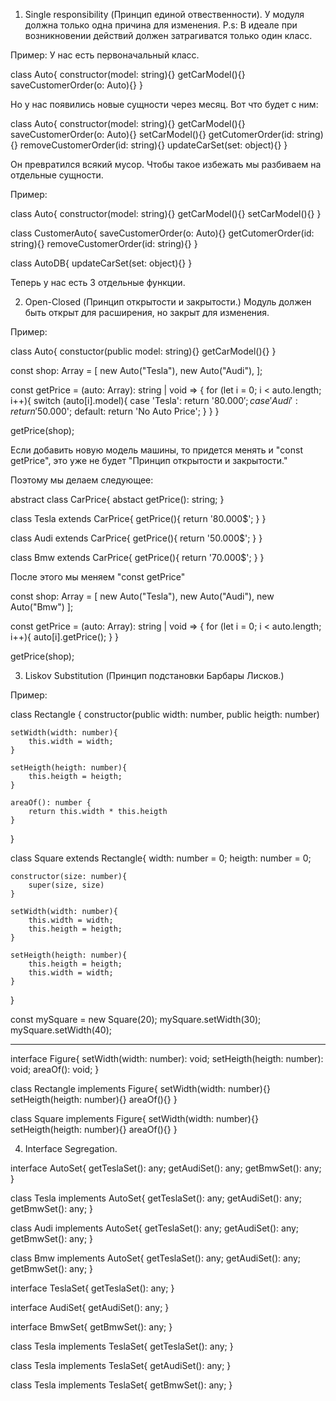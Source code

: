 1. Single responsibility (Принцип единой отвественности).
У модуля должна только одна причина для изменения. P.s: В идеале при возникновении действий должен затрагиватся только один класс.

Пример: 
У нас есть первоначальный класс.

class Auto{
    constructor(model: string){}
    getCarModel(){}
    saveCustomerOrder(o: Auto){}
}

Но у нас появились новые сущности через месяц. Вот что будет с ним:

class Auto{
    constructor(model: string){}
    getCarModel(){}
    saveCustomerOrder(o: Auto){}
    setCarModel(){}
    getCutomerOrder(id: string){}
    removeCustomerOrder(id: string){}
    updateCarSet(set: object){}
}

Он превратился всякий мусор. Чтобы такое избежать мы разбиваем на отдельные сущности.

Пример:

class Auto{
    constructor(model: string){}
    getCarModel(){}
    setCarModel(){}
}

class CustomerAuto{
    saveCustomerOrder(o: Auto){}
    getCutomerOrder(id: string){}
    removeCustomerOrder(id: string){}
}

class AutoDB{
    updateCarSet(set: object){}
}

Теперь у нас есть 3 отдельные функции.

2. Open-Closed (Принцип открытости и закрытости.)
Модуль должен быть открыт для расширения, но закрыт для изменения.

Пример:

class Auto{
    constuctor(public model: string){}
    getCarModel(){}
}

const shop: Array<Auto> = [
    new Auto("Tesla"),
    new Auto("Audi"),
];

const getPrice = (auto: Array<Auto>): string | void => {
    for (let i = 0; i < auto.length; i++){
        switch (auto[i].model){
            case 'Tesla': return '80.000$';
            case 'Audi': return '50.000$';
            default: return 'No Auto Price';
        }
    }
}

getPrice(shop);

Если добавить новую модель машины, то придется менять и "const getPrice", это уже не будет "Принцип открытости и закрытости."

Поэтому мы делаем следующее:

abstract class CarPrice{
    abstact getPrice(): string;
}

class Tesla extends CarPrice{
    getPrice(){
        return '80.000$';
    }
}

class Audi extends CarPrice{
    getPrice(){
        return '50.000$';
    }
}

class Bmw extends CarPrice{
    getPrice(){
        return '70.000$';
    }
}

После этого мы меняем "const getPrice"

const shop: Array<Auto> = [
    new Auto("Tesla"),
    new Auto("Audi"),
    new Auto("Bmw")
];

const getPrice = (auto: Array<Auto>): string | void => {
    for (let i = 0; i < auto.length; i++){
        auto[i].getPrice();
    }
}

getPrice(shop);

3. Liskov Substitution (Принцип подстановки Барбары Лисков.)

Пример:

class Rectangle {
    constructor(public width: number, public heigth: number)

    setWidth(width: number){
        this.width = width;
    }

    setHeigth(heigth: number){
        this.heigth = heigth;
    }

    areaOf(): number {
        return this.width * this.heigth
    }
}

class Square extends Rectangle{
    width: number = 0;
    heigth: number = 0;

    constructor(size: number){
        super(size, size)
    }

    setWidth(width: number){
        this.width = width;
        this.heigth = heigth;
    }

    setHeigth(heigth: number){
        this.heigth = heigth;
        this.width = width;
    }
}

const mySquare = new Square(20);
mySquare.setWidth(30);
mySquare.setWidth(40);

--------------------------------

interface Figure{
    setWidth(width: number): void;
    setHeigth(heigth: number): void;
    areaOf(): void;
}

class Rectangle implements Figure{
    setWidth(width: number){}
    setHeigth(heigth: number){}
    areaOf(){}
}

class Square implements Figure{
    setWidth(width: number){}
    setHeigth(heigth: number){}
    areaOf(){}
}

4. Interface Segregation.

interface AutoSet{
    getTeslaSet(): any;
    getAudiSet(): any;
    getBmwSet(): any;
}

class Tesla implements AutoSet{
    getTeslaSet(): any;
    getAudiSet(): any;
    getBmwSet(): any;
}

class Audi implements AutoSet{
    getTeslaSet(): any;
    getAudiSet(): any;
    getBmwSet(): any;
}

class Bmw implements AutoSet{
    getTeslaSet(): any;
    getAudiSet(): any;
    getBmwSet(): any;
}

interface TeslaSet{
    getTeslaSet(): any;
}

interface AudiSet{
    getAudiSet(): any;
}

interface BmwSet{
    getBmwSet(): any;
}

class Tesla implements TeslaSet{
    getTeslaSet(): any;
}

class Tesla implements TeslaSet{
    getAudiSet(): any;
}

class Tesla implements TeslaSet{
    getBmwSet(): any;
}
